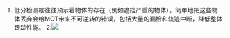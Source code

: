 1. 低分检测框往往预示着物体的存在（例如遮挡严重的物体）。简单地把这些物体丢弃会给MOT带来不可逆转的错误，包括大量的漏检和轨迹中断，降低整体跟踪性能。
2.![ ](https://img-blog.csdnimg.cn/d338ab36316c4178b39ae26820e9034d.png?x-oss-process=image/watermark,type_ZHJvaWRzYW5zZmFsbGJhY2s,shadow_50,text_Q1NETiBAa3V3ZWljYWk=,size_20,color_FFFFFF,t_70,g_se,x_16#pic_center)
